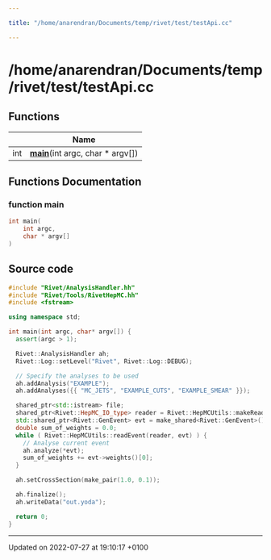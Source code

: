 ```yaml
---

title: "/home/anarendran/Documents/temp/rivet/test/testApi.cc"

---
```


# /home/anarendran/Documents/temp/rivet/test/testApi.cc



## Functions

|                | Name           |
| -------------- | -------------- |
| int | **[main](http://example.org/files/testapi_8cc/#function-main)**(int argc, char * argv[]) |


## Functions Documentation

### function main

```cpp
int main(
    int argc,
    char * argv[]
)
```




## Source code

```cpp
#include "Rivet/AnalysisHandler.hh"
#include "Rivet/Tools/RivetHepMC.hh"
#include <fstream>

using namespace std;

int main(int argc, char* argv[]) {
  assert(argc > 1);

  Rivet::AnalysisHandler ah;
  Rivet::Log::setLevel("Rivet", Rivet::Log::DEBUG);

  // Specify the analyses to be used
  ah.addAnalysis("EXAMPLE");
  ah.addAnalyses({{ "MC_JETS", "EXAMPLE_CUTS", "EXAMPLE_SMEAR" }});

  shared_ptr<std::istream> file;
  shared_ptr<Rivet::HepMC_IO_type> reader = Rivet::HepMCUtils::makeReader("testApi.hepmc", file);
  std::shared_ptr<Rivet::GenEvent> evt = make_shared<Rivet::GenEvent>();
  double sum_of_weights = 0.0;
  while ( Rivet::HepMCUtils::readEvent(reader, evt) ) {
    // Analyse current event
    ah.analyze(*evt);
    sum_of_weights += evt->weights()[0];
  }

  ah.setCrossSection(make_pair(1.0, 0.1));

  ah.finalize();
  ah.writeData("out.yoda");

  return 0;
}
```


-------------------------------

Updated on 2022-07-27 at 19:10:17 +0100
